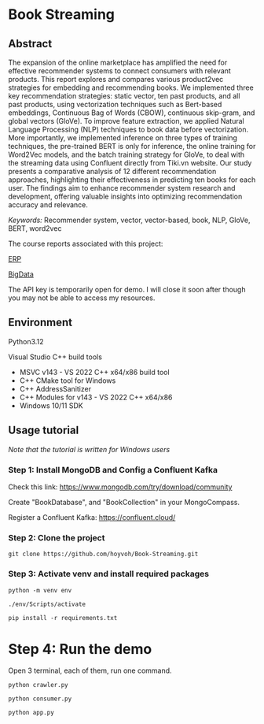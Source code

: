 # Book Streaming

## Abstract

The expansion of the online marketplace has amplified the need for effective recommender systems to connect consumers with relevant products. This report explores and compares various product2vec strategies for embedding and recommending books. We implemented three key recommendation strategies: static vector, ten past products, and all past products, using vectorization techniques such as Bert-based embeddings, Continuous Bag of Words (CBOW), continuous skip-gram, and global vectors (GloVe). To improve feature extraction, we applied Natural Language Processing (NLP) techniques to book data before vectorization. More importantly, we implemented inference on three types of training techniques, the pre-trained BERT is only for inference, the online training for Word2Vec models, and the batch training strategy for GloVe, to deal with the streaming data using Confluent directly from Tiki.vn website. Our study presents a comparative analysis of 12 different recommendation approaches, highlighting their effectiveness in predicting ten books for each user. The findings aim to enhance recommender system research and development, offering valuable insights into optimizing recommendation accuracy and relevance.

*Keywords:* Recommender system, vector, vector-based, book, NLP, GloVe, BERT, word2vec

The course reports associated with this project:

[ERP](https://drive.google.com/file/d/1haCMTEdgZPSc6AzD8AlaNa6CsbfmF-qp/view?usp=sharing)

[BigData](https://www.overleaf.com/read/kcjcgxnpttnd#7d29a3)

The API key is temporarily open for demo. I will close it soon after though you may not be able to access my resources.

## Environment

Python3.12

Visual Studio C++ build tools
- MSVC v143 - VS 2022 C++ x64/x86 build tool
- C++ CMake tool for Windows
- C++ AddressSanitizer
- C++ Modules for v143 - VS 2022 C++ x64/x86
- Windows 10/11 SDK

## Usage tutorial

*Note that the tutorial is written for Windows users*

### Step 1: Install MongoDB and Config a Confluent Kafka

Check this link: https://www.mongodb.com/try/download/community

Create "BookDatabase", and "BookCollection" in your MongoCompass.

Register a Confluent Kafka: https://confluent.cloud/

### Step 2: Clone the project

```
git clone https://github.com/hoyvoh/Book-Streaming.git
```

### Step 3: Activate venv and install required packages

```
python -m venv env

./env/Scripts/activate

pip install -r requirements.txt
```

# Step 4: Run the demo

Open 3 terminal, each of them, run one command.

```
python crawler.py
```

```
python consumer.py
```

```
python app.py
```
